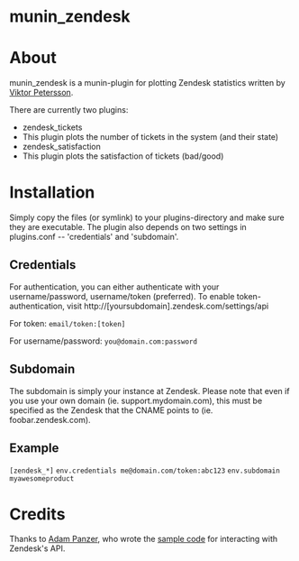 munin_zendesk
=============

# About

munin_zendesk is a munin-plugin for plotting Zendesk statistics written by [Viktor Petersson](http://viktorpetersson.com/).

There are currently two plugins: 

 * zendesk_tickets
  * This plugin plots the number of tickets in the system (and their state)
 * zendesk_satisfaction
  * This plugin plots the satisfaction of tickets (bad/good)

# Installation

Simply copy the files (or symlink) to your plugins-directory and make sure they are executable.
The plugin also depends on two settings in plugins.conf -- 'credentials' and 'subdomain'.

## Credentials

For authentication, you can either authenticate with your username/password, username/token (preferred).
To enable token-authentication, visit http://[yoursubdomain].zendesk.com/settings/api

For token:
`email/token:[token]`

For username/password:
`you@domain.com:password`

## Subdomain

The subdomain is simply your instance at Zendesk. Please note that even if you use your 
own domain (ie. support.mydomain.com), this must be specified as the Zendesk that the 
CNAME points to (ie. foobar.zendesk.com).

## Example

`[zendesk_*]`
`env.credentials me@domain.com/token:abc123`
`env.subdomain myawesomeproduct`


# Credits

Thanks to [Adam Panzer](https://github.com/apanzerj), who wrote the [sample code](https://support.zendesk.com/entries/21457528-using-python-with-the-zendesk-api) for interacting with Zendesk's API.

